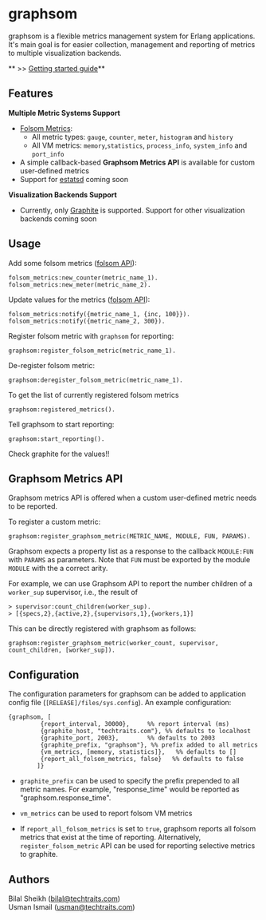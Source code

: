 graphsom
===============


graphsom is a flexible metrics management system for Erlang
applications. It's main goal is for easier collection, management and
reporting of metrics to multiple visualization backends. 

** >> [Getting started guide](https://github.com/techtraits/graphsom/wiki/Getting-Started-Guide)**

Features
--------

**Multiple Metric Systems Support**

* [Folsom Metrics](https://github.com/boundary/folsom):
    * All metric types: `gauge`, `counter`, `meter`, `histogram` and `history`
    * All VM metrics: `memory`,`statistics`, `process_info`, `system_info` and `port_info`
* A simple callback-based **Graphsom Metrics API** is available for custom
  user-defined metrics
* Support for [estatsd](https://github.com/RJ/estatsd) coming soon

**Visualization Backends Support**  

* Currently, only [Graphite](http://graphite.wikidot.com/) is
  supported. Support for other visualization backends coming soon

Usage
-----

Add some folsom metrics ([folsom API](https://github.com/boundary/folsom)):

    folsom_metrics:new_counter(metric_name_1).
    folsom_metrics:new_meter(metric_name_2).

Update values for the metrics ([folsom API](https://github.com/boundary/folsom)):

	folsom_metrics:notify({metric_name_1, {inc, 100}}).
    folsom_metrics:notify({metric_name_2, 300}).

Register folsom metric with `graphsom` for reporting:

    graphsom:register_folsom_metric(metric_name_1).

De-register folsom metric:

    graphsom:deregister_folsom_metric(metric_name_1).

To get the list of currently registered folsom metrics

    graphsom:registered_metrics().

Tell graphsom to start reporting:

    graphsom:start_reporting().
    
Check graphite for the values!!

Graphsom Metrics API
--------------------

Graphsom metrics API is offered when a custom user-defined
metric needs to be reported. 
  
To register a custom metric:

    graphsom:register_graphsom_metric(METRIC_NAME, MODULE, FUN, PARAMS).

Graphsom expects a property list as a response to the callback
`MODULE:FUN` with `PARAMS` as parameters. 
Note that `FUN` must be exported by the module `MODULE` with the a correct arity.    

For example, we can use Graphsom API to report the number children of a `worker_sup` supervisor, i.e., the result of

    > supervisor:count_children(worker_sup).
    > [{specs,2},{active,2},{supervisors,1},{workers,1}]

This can be directly registered with graphsom as follows:
    
    graphsom:register_graphsom_metric(worker_count, supervisor,
    count_children, [worker_sup]).

Configuration
-------------

The configuration parameters for graphsom can be added to application
config file (`[RELEASE]/files/sys.config`). An example configuration:
    
    {graphsom, [
             {report_interval, 30000},     %% report interval (ms)
             {graphite_host, "techtraits.com"}, %% defaults to localhost
             {graphite_port, 2003},        %% defaults to 2003
             {graphite_prefix, "graphsom"}, %% prefix added to all metrics
             {vm_metrics, [memory, statistics]},   %% defaults to []
             {report_all_folsom_metrics, false}   %% defaults to false
            ]}
           
* `graphite_prefix` can be used to specify the prefix prepended to all
metric names. For example, "response_time" would be reported as
"graphsom.response_time". 

* `vm_metrics` can be used to report folsom VM metrics

* If `report_all_folsom_metrics` is set to `true`, graphsom reports all folsom
  metrics that exist at the time of reporting. Alternatively,
  `register_folsom_metric` API can be used for reporting selective metrics to graphite.

Authors 
-------

Bilal Sheikh (<bilal@techtraits.com>)  
Usman Ismail (<usman@techtraits.com>)
